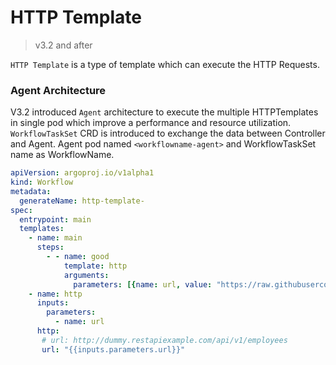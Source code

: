 # HTTP Template
 
> v3.2 and after 

`HTTP Template` is a type of template which can execute the HTTP Requests.

 ### Agent Architecture

 V3.2 introduced `Agent` architecture to execute the multiple HTTPTemplates in single pod which improve a performance and resource utilization.
 `WorkflowTaskSet` CRD is introduced to exchange the data between Controller and Agent. 
 Agent pod named `<workflowname-agent>` and WorkflowTaskSet name as WorkflowName.

```yaml
apiVersion: argoproj.io/v1alpha1
kind: Workflow
metadata:
  generateName: http-template-
spec:
  entrypoint: main
  templates:
    - name: main
      steps:
        - - name: good
            template: http
            arguments:
              parameters: [{name: url, value: "https://raw.githubusercontent.com/argoproj/argo-workflows/4e450e250168e6b4d51a126b784e90b11a0162bc/pkg/apis/workflow/v1alpha1/generated.swagger.json"}]
    - name: http
      inputs:
        parameters:
          - name: url
      http:
       # url: http://dummy.restapiexample.com/api/v1/employees
       url: "{{inputs.parameters.url}}"
      
```
